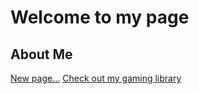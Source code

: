 # Welcome to my page

## About Me

[Comment]: # (Below is a list of reference links to be used in the markdown file)

[gaming]: /gaming "My game collection"
[newPage]: /newPage "Some random page"


[New page...][newPage]
[Check out my gaming library][gaming]


